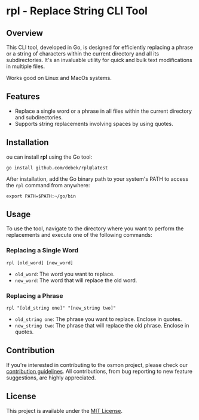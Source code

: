 # rpl - Replace String CLI Tool

## Overview

This CLI tool, developed in Go, is designed for efficiently replacing a phrase or a string of characters within the current directory and all its subdirectories. It's an invaluable utility for quick and bulk text modifications in multiple files.

Works good on Linux and MacOs systems.

## Features

- Replace a single word or a phrase in all files within the current directory and subdirectories.
- Supports string replacements involving spaces by using quotes.

## Installation

ou can install **rpl** using the Go tool:

`go install github.com/debek/rpl@latest`

After installation, add the Go binary path to your system's PATH to access the `rpl` command from anywhere:

`export PATH=$PATH:~/go/bin`

## Usage

To use the tool, navigate to the directory where you want to perform the replacements and execute one of the following commands:

### Replacing a Single Word

```
rpl [old_word] [new_word]
```

- `old_word`: The word you want to replace.
- `new_word`: The word that will replace the old word.

### Replacing a Phrase

```
rpl "[old_string one]" "[new_string two]"
```

- `old_string one`: The phrase you want to replace. Enclose in quotes.
- `new_string two`: The phrase that will replace the old phrase. Enclose in quotes.

## Contribution

If you're interested in contributing to the osmon project, please check our [contribution guidelines](https://github.com/debek/osmon/blob/main/CONTRIBUTE.md). All contributions, from bug reporting to new feature suggestions, are highly appreciated.

## License

This project is available under the [MIT License](https://github.com/debek/osmon/blob/main/LICENSE).